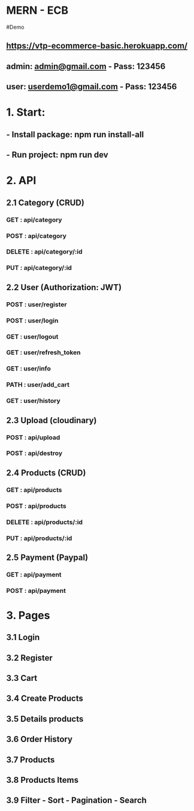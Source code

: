 # MERN - ECB

#Demo
## https://vtp-ecommerce-basic.herokuapp.com/
## admin: admin@gmail.com - Pass: 123456
## user: userdemo1@gmail.com - Pass: 123456 

# 1. Start:
## - Install package: npm run install-all
## - Run project: npm run dev

# 2. API
## 2.1 Category (CRUD)
### GET    : api/category
### POST   : api/category
### DELETE : api/category/:id
### PUT    : api/category/:id
## 2.2 User (Authorization: JWT)
### POST    : user/register
### POST    : user/login
### GET    : user/logout
### GET    : user/refresh_token 
### GET    : user/info
### PATH    : user/add_cart
### GET    : user/history
## 2.3 Upload (cloudinary) 
### POST    : api/upload
### POST    : api/destroy
## 2.4 Products (CRUD)
### GET       : api/products
### POST      : api/products
### DELETE    : api/products/:id
### PUT       : api/products/:id
## 2.5 Payment (Paypal) 
### GET     : api/payment
### POST    : api/payment

# 3. Pages
## 3.1 Login
## 3.2 Register
## 3.3 Cart
## 3.4 Create Products
## 3.5 Details products
## 3.6 Order History
## 3.7 Products
## 3.8 Products Items
## 3.9 Filter - Sort - Pagination - Search  
